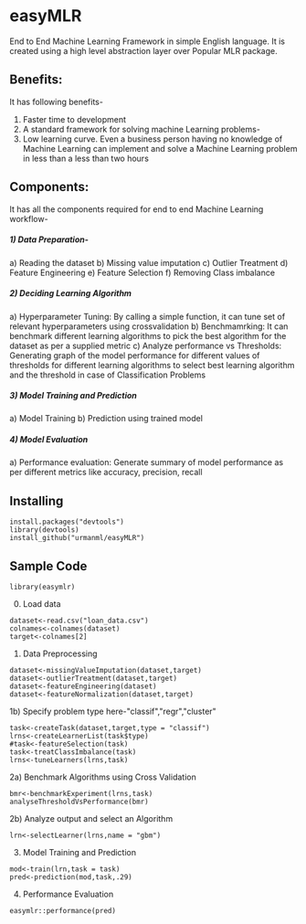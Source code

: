 # easyMLR
End to End Machine Learning Framework in simple English language. It is created using a high level abstraction layer over Popular MLR package. 

## Benefits:
It has following benefits-
1)	Faster time to development 
2)	A standard framework for solving machine Learning problems-
3)	Low learning curve. Even a business person having no knowledge of Machine Learning can implement and solve a Machine Learning problem in less than a less than two hours

## Components:
It has all the components required for end to end Machine Learning workflow-

##### 1)	Data Preparation-
  a)	Reading the dataset
  b)	Missing value imputation
  c)	Outlier Treatment
  d)	Feature Engineering
  e)	Feature Selection
  f)	Removing Class imbalance

##### 2)	Deciding Learning Algorithm
  a)	Hyperparameter Tuning: By calling a simple function, it can tune set of relevant hyperparameters using crossvalidation
  b)	Benchmamrking: It can benchmark different learning algorithms to pick the best algorithm for the dataset as per a supplied metric
  c)	Analyze performance vs  Thresholds: Generating graph of the model performance for different values of thresholds for different learning algorithms to select best learning algorithm and the threshold in case of Classification Problems

##### 3)	Model Training and Prediction
  a)	Model Training
  b)	Prediction using trained model	

##### 4)	Model Evaluation
  a)	Performance evaluation: Generate summary of model performance as per different metrics like accuracy, precision, recall

## Installing
```
install.packages("devtools")
library(devtools)
install_github("urmanml/easyMLR")
```
Sample Code
---------------------------------------
```
library(easymlr)
```
0) Load data
```
dataset<-read.csv("loan_data.csv")
colnames<-colnames(dataset)
target<-colnames[2]
```


1) Data Preprocessing 
```
dataset<-missingValueImputation(dataset,target)
dataset<-outlierTreatment(dataset,target)
dataset<-featureEngineering(dataset)
dataset<-featureNormalization(dataset,target)
```
1b) Specify problem type here-"classif","regr","cluster"
```
task<-createTask(dataset,target,type = "classif")
lrns<-createLearnerList(task$type)
#task<-featureSelection(task)
task<-treatClassImbalance(task)
lrns<-tuneLearners(lrns,task)
```
2a) Benchmark Algorithms using Cross Validation
```
bmr<-benchmarkExperiment(lrns,task)
analyseThresholdVsPerformance(bmr)
```
2b) Analyze output and select an Algorithm
```
lrn<-selectLearner(lrns,name = "gbm")
```
3) Model Training and Prediction
```
mod<-train(lrn,task = task)
pred<-prediction(mod,task,.29)
```
4) Performance Evaluation
```
easymlr::performance(pred)
```
